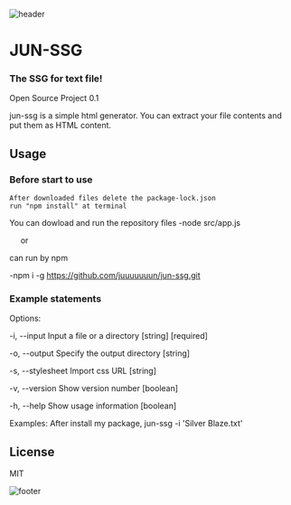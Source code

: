 ![header](https://capsule-render.vercel.app/api?type=waving&color=gradient&height=400&section=header&text=OSD600-Release0.1&animation=fadeIn&fontSize=90)

# JUN-SSG
### The SSG for text file!

Open Source Project 0.1

jun-ssg is a simple html generator.
You can extract your file contents and put them as HTML content.

## Usage

### Before start to use

    After downloaded files delete the package-lock.json
    run "npm install" at terminal

You can dowload and run the repository files
-node src/app.js

&nbsp;&nbsp;&nbsp;&nbsp;&nbsp;or

can run by npm

-npm i -g https://github.com/juuuuuuun/jun-ssg.git

### Example statements

Options:

  -i, --input       Input a file or a directory              [string] [required]

  -o, --output      Specify the output directory                        [string]

  -s, --stylesheet  Import css URL                                      [string]

  -v, --version     Show version number                                [boolean]

  -h, --help        Show usage information                             [boolean]

Examples:
  After install my package, jun-ssg -i 'Silver Blaze.txt'

## License

MIT

![footer](https://capsule-render.vercel.app/api?type=waving&color=auto&height=500&section=footer&text=Jun%20Song&desc=Student%20of%20Seneca%20College&animation=fadeIn&fontSize=70)
